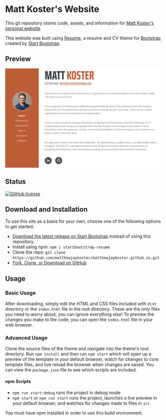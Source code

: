 # Matt Koster's Website

This git repository stores code, assets, and information for [Matt Koster's personal website](matthewjaykoster.github.io).

This website was built using [Resume](https://startbootstrap.com/theme/resume/), a resume and CV theme for [Bootstrap](https://getbootstrap.com/) created by [Start Bootstrap](https://startbootstrap.com/).

## Preview

[![Website Preview](https://github.com/matthewjaykoster/matthewjaykoster.github.io/blob/master/readme-assets/website-preview.png?raw=true)](matthewjaykoster.github.io)

## Status

[![GitHub license](https://img.shields.io/badge/license-MIT-blue.svg)](https://raw.githubusercontent.com/StartBootstrap/startbootstrap-resume/master/LICENSE)

## Download and Installation

To use this site as a basis for your own, choose one of the following options to get started:

- [Download the latest release on Start Bootstrap](https://startbootstrap.com/theme/resume/) instead of using this repository.
- Install using npm: `npm i startbootstrap-resume`
- Clone the repo: `git clone https://github.com/matthewjaykoster/matthewjaykoster.github.io.git`
- [Fork, Clone, or Download on GitHub](https://github.com/matthewjaykoster/matthewjaykoster.github.io.git)

## Usage

### Basic Usage

After downloading, simply edit the HTML and CSS files included with `dist` directory or the `index.html` file in the root directory. These are the only files you need to worry about, you can ignore everything else! To preview the changes you make to the code, you can open the `index.html` file in your web browser.

### Advanced Usage

Clone the source files of the theme and navigate into the theme's root directory. Run `npm install` and then run `npm start` which will open up a preview of the template in your default browser, watch for changes to core template files, and live reload the browser when changes are saved. You can view the `package.json` file to see which scripts are included.

#### npm Scripts

- `npm run start:debug` runs the project in debug mode
- `npm start` or `npm run start` runs the project, launches a live preview in your default browser, and watches for changes made to files in `src`

You must have npm installed in order to use this build environment.